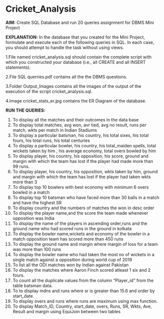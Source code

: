 # Cricket_Analysis
**AIM:** Create SQL Database and run 20 queries assignment for DBMS Mini Project

**EXPLANATION:**
In the database that you created for the Mini Project, formulate and execute each of the following queries in SQL. In each case, you should attempt to handle the task  without using views.

1.File named cricket_analysis.sql should contain the complete script with which you constructed your database (i.e., all CREATE and all INSERT statements).

2.File SQL querries.pdf contains all the the DBMS questions.

3.Folder Output_Images contains all the images of  the output of the execution of the script cricket_analysis.sql.

4.Image cricket_stats_er.jpg contains the ER Diagram of the database.

**RUN THE QUERIES:**
1. To display all the matches and their outcomes in the data base
2. To display total matches, avg won, avr tied, avg no result, runs per match, wkts per match in Indian Stadiums
3. To display a particular batsman, his country, his total sixes, his total fours, his total runs, his total centuries
4. To display a particular bowler, his country, his total_maiden spells, total wickets taken by him , his average economy, total overs bowled by him
5. To display player, his country, his opposition, his score, ground and margin with which the team has lost if the player had made more than 99 runs.
6. To display player, his country, his opposition, wkts taken by him, ground and margin with which the team has lost if the player had taken wkts more than 3
7. To display top 10 bowlers with best economy with minimum 6 overs bowled in a match
8. To display top 10 batsman who have faced more than 30 balls in a match and have the highest SR
9. To display country and the numbers of matches the won in desc order  
10. To display the player name,and the score the team made whenever opposition was India
11. To display the name of the players in ascending order,runs and the ground name who had scored runs in the ground in kolkata
12. To display the bowler name,wickets and economy of the bowler in a match opposition team has scored more than 450 runs
13. To display the ground name and margin where margin of loss for a team was more than 100 runs
14. To display the bowler name who had taken the most no of wickets in a single match against a opposition during world cup of 2019 
15. To list all the ODI matches won by Indian against Pakistan
16. To display the matches where Aaron Finch scored atleast 1 six and 2 fours.
17. To count all the duplicate values from the column “Player_id” from the table batsman data.
18. To to display mdns and runs where sr is greater than 15.6 and order by start_date.
19. To display overs and runs where runs are maximum using max function.
20. To display Match_ID, Country, start_date, overs, Runs, SR, Wkts, Ave, Result and margin using EquiJoin between two tables
